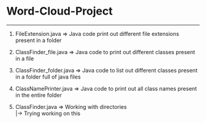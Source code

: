 # Word-Cloud-Project
---
1. FileExtension.java => Java code print out different file extensions present in a folder
2. ClassFinder_file.java => Java code to print out different classes present in a file
3. ClassFinder_folder.java => Java code to list out different classes present in a folder full of java files
4. ClassNamePrinter.java => Java code to print out all class names present in the entire folder

5. ClassFinder.java => Working with directories <br/>
   |-> Trying working on this <br/>
   
